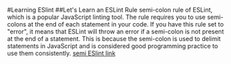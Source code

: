 #Learning ESlint
##Let's Learn an ESLint Rule
semi-colon rule of ESLint, which is a popular JavaScript linting tool. The rule requires you to use semi-colons at the end of each statement in your code. If you have this rule set to "error", it means that ESLint will throw an error if a semi-colon is not present at the end of a statement. This is because the semi-colon is used to delimit statements in JavaScript and is considered good programming practice to use them consistently.
[semi ESlint link](https://eslint.org/docs/latest/rules/semi)